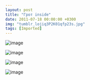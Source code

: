 ```yaml
---
layout: post
title: "Грот inside"
date: 2011-07-18 00:00:00 +0300
img: "tumblr_lojiq3P2K01qfp23s.jpg"
tags: [Imported]
---
```


![image](/blog/assets/tumblr_lojiq3P2K01qfp23s.jpg)

![image](/blog/assets/tumblr_lojishwtrX1qfp23s.jpg)

![image](/blog/assets/tumblr_lojj4nHSih1qfp23s.jpg)

![image](/blog/assets/tumblr_lojiw1mnpP1qfp23s.jpg)